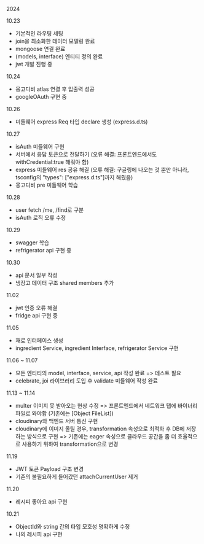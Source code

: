 2024

10.23
- 기본적인 라우팅 세팅
- join을 최소화한 데이터 모델링 완료
- mongoose 연결 완료
- (models, interface) 엔티티 정의 완료
- jwt 개발 진행 중

10.24
- 몽고디비 atlas 연결 후 입출력 성공
- googleOAuth 구현 중

10.26
- 미들웨어 express Req 타입 declare 생성 (express.d.ts) 

10.27
- isAuth 미들웨어 구현
- 서버에서 응답 토큰으로 전달하기 (오류 해결: 프론트엔드에서도 withCredential:true 해줘야 함)
- express 미들웨어 res 공유 해결 (오류 해결: 구글링에 나오는 것 뿐만 아니라, tsconfig의 "types": ["express.d.ts"]까지 해줬음)
- 몽고디비 pre 미들웨어 학습

10.28
- user fetch /me, /find로 구분
- isAuth 로직 오류 수정

10.29
- swagger 학습
- refrigerator api 구현 중

10.30
- api 문서 일부 작성
- 냉장고 데이터 구조 shared members 추가

11.02
- jwt 인증 오류 해결
- fridge api 구현 중

11.05
- 재료 인터페이스 생성
- ingredient Service, ingredient Interface, refrigerator Service 구현

11.06 ~ 11.07
- 모든 엔티티의 model, interface, service, api 작성 완료
    => 테스트 필요
- celebrate, joi 라이브러리 도입 후 validate 미들웨어 작성 완료

11.13 ~ 11.14
- multer 이미지 못 받아오는 현상 수정
    =>  프론트엔드에서 네트워크 탭에 바이너리 파일로 와야함 (기존에는 [Object FileList])
- cloudinary와 백엔드 서버 통신 구현
- cloudinary에 이미지 올릴 경우, transformation 속성으로 최적화 후 DB에 저장하는 방식으로 구현
    =>  기존에는 eager 속성으로 클라우드 공간을 좀 더 효율적으로 사용하기 위하여 transformation으로 변경

11.19
- JWT 토큰 Payload 구조 변경
- 기존의 불필요하게 들어갔던 attachCurrentUser 제거

11.20
- 레시피 좋아요 api 구현

10.21
- ObjectId와 string 간의 타입 모호성 명확하게 수정
- 나의 레시피 api 구현